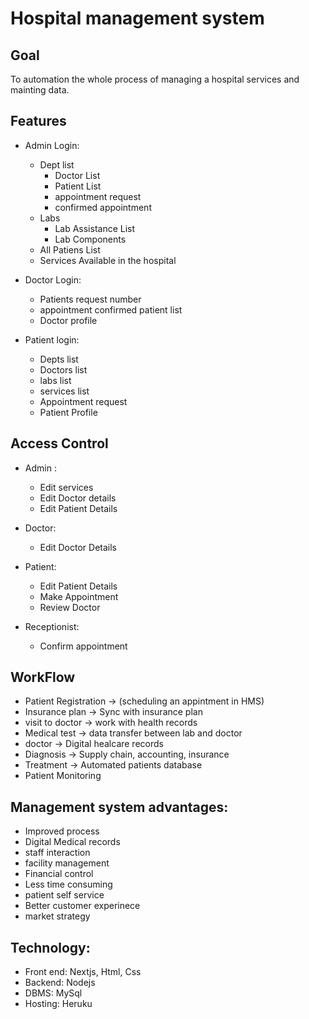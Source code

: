 Hospital management system
==========================

## Goal


To automation the whole process of managing a hospital services and mainting data. 

## Features

* Admin Login:
	*	Dept list
		*	Doctor List
		*	Patient List
		*	appointment request
		*	confirmed appointment
	*	Labs
		*	Lab Assistance List
		*	Lab Components
	*	All Patiens List
	*	Services Available in the hospital
		
*	Doctor Login:
	*	Patients request number
	*	appointment confirmed patient list
	*	Doctor profile
		
*	Patient login:
	*	Depts list
	*	Doctors list 
	*	labs list
	*	services list
	*	Appointment request
	*	Patient Profile
		
		

## Access Control 

*	Admin : 
	*	Edit services
	*	Edit Doctor details
	*	Edit Patient Details
		
*	Doctor:
	*	Edit Doctor Details
		
*	Patient:
	*	Edit Patient Details
	*	Make Appointment
	*	Review Doctor
		
*	Receptionist:
	*	Confirm appointment
		
## WorkFlow

*	Patient Registration -> (scheduling an appintment in HMS)
*	Insurance plan -> Sync with insurance plan
*	visit to doctor -> work with health records 
*	Medical test -> data transfer between lab and doctor 
*	doctor -> Digital healcare records
*	Diagnosis -> Supply chain, accounting, insurance
*	Treatment -> Automated patients database
*	Patient Monitoring
	

		
## Management system advantages: 

*	Improved process
*	Digital Medical records
*	staff interaction
*	facility management
*	Financial control 
*	Less time consuming
*	patient self service
*	Better customer experinece 
*	market strategy	
	
## Technology:
*	Front end: Nextjs, Html, Css
*	Backend: Nodejs
*	DBMS: MySql
*	Hosting: Heruku
	